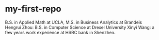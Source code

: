 # my-first-repo
B.S. in Applied Math at UCLA, M.S. in Business Analytics at Brandeis
Hengrui Zhou: B.S. in Computer Science at Drexel University
Xinyi Wang: a few years work experience at HSBC bank in Shenzhen.
